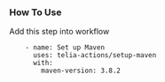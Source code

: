 ### How To Use

Add this step into workflow

```
    - name: Set up Maven
      uses: telia-actions/setup-maven
      with:
        maven-version: 3.8.2
```
